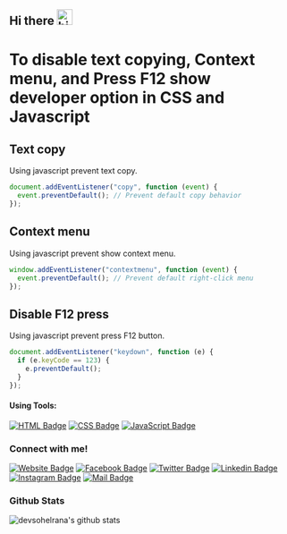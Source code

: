## Hi there <img src="https://github.com/devsohelrana/devsohelrana/blob/main/88677602-1635ba80-d120-11ea-84d8-d263ba5fc3c0.gif" width="28px" alt="hi">

# To disable text copying, Context menu, and Press F12 show developer option in CSS and Javascript

## Text copy

Using javascript prevent text copy.

```js
document.addEventListener("copy", function (event) {
  event.preventDefault(); // Prevent default copy behavior
});
```

## Context menu

Using javascript prevent show context menu.

```js
window.addEventListener("contextmenu", function (event) {
  event.preventDefault(); // Prevent default right-click menu
});
```

## Disable F12 press

Using javascript prevent press F12 button.

```js
document.addEventListener("keydown", function (e) {
  if (e.keyCode == 123) {
    e.preventDefault();
  }
});
```

#### Using Tools:

[![HTML Badge](https://img.shields.io/badge/HTML5-E34F26?style=for-the-badge&logo=html5&logoColor=white)](#)
[![CSS Badge](https://img.shields.io/badge/CSS3-1572B6?style=for-the-badge&logo=css3&logoColor=white)](#)
[![JavaScript Badge](https://img.shields.io/badge/JavaScript-323330?style=for-the-badge&logo=javascript&logoColor=F7DF1E)](#)

### Connect with me!

[![Website Badge](https://img.shields.io/badge/website-31A242?style=for-the-badge&logo=Website&logoColor=white)](https://sr.kaziitzone.com/)
[![Facebook Badge](https://img.shields.io/badge/Facebook-1877F2?style=for-the-badge&logo=facebook&logoColor=white)](https://www.facebook.com/devsohelrana)
[![Twitter Badge](https://img.shields.io/badge/Twitter-1DA1F2?style=for-the-badge&logo=twitter&logoColor=white)](https://twitter.com/devsohelrana)
[![Linkedin Badge](https://img.shields.io/badge/LinkedIn-0077B5?style=for-the-badge&logo=linkedin&logoColor=white)](https://www.linkedin.com/in/dev-sohel-rana)
[![Instagram Badge](https://img.shields.io/badge/Instagram-E4405F?style=for-the-badge&logo=instagram&logoColor=white)](https://www.instagram.com/devsohelrana)
[![Mail Badge](https://img.shields.io/badge/Gmail-D14836?style=for-the-badge&logo=gmail&logoColor=white)](mailto:dev.sohelrana@gmail.com)

### Github Stats

![devsohelrana's github stats](https://github-readme-stats.vercel.app/api?username=devsohelrana&count_private=true&theme=synthwave&bg_color=31A242&border_color=ddd&title_color=fff&icon_color=fff&text_color=fff&hide=contribs,prs)
